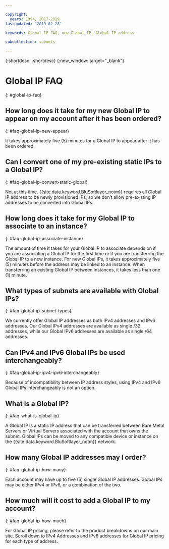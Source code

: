 ```yaml
---

copyright:
  years: 1994, 2017-2019
lastupdated: "2019-02-28"

keywords: Global IP FAQ, new Global IP, Global IP address

subcollection: subnets

---
```



{:shortdesc: .shortdesc}
{:new_window: target="_blank"}


# Global IP FAQ
{: #global-ip-faq}


## How long does it take for my new Global IP to appear on my account after it has been ordered?
{: #faq-global-ip-new-appear} 


It takes approximately five (5) minutes for a Global IP to appear after it has been ordered.


## Can I convert one of my pre-existing static IPs to a Global IP?
{: #faq-global-ip-convert-static-global} 


Not at this time. {{site.data.keyword.BluSoftlayer_notm}} requires all Global IP address to be newly provisioned IPs, so we don’t allow pre-existing IP addresses to be converted into Global IPs.


## How long does it take for my Global IP to associate to an instance?
{: #faq-global-ip-associate-instance} 


The amount of time it takes for your Global IP to associate depends on if you are associating a Global IP for the first time or if you are transferring the Global IP to a new instance. For new Global IPs, it takes approximately five (5) minutes before the address may be linked to an instance. When transferring an existing Global IP between instances, it takes less than one (1) minute.


## What types of subnets are available with Global IPs?
{: #faq-global-ip-subnet-types} 


We currently offer Global IP addresses as both IPv4 addresses and IPv6 addresses. Our Global IPv4 addresses are available as single /32 addresses, while our Global IPv6 addresses are available as single /64 addresses.


## Can IPv4 and IPv6 Global IPs be used interchangeably?
{: #faq-global-ip-ipv4-ipv6-interchangeably} 


Because of incompatibility between IP address styles, using IPv4 and IPv6 Global IPs interchangeably is not an option.


## What is a Global IP?
{: #faq-what-is-global-ip} 


A Global IP is a static IP address that can be transferred between Bare Metal Servers or Virtual Servers associated with the account that owns the subnet. Global IPs can be moved to any compatible device or instance on the {{site.data.keyword.BluSoftlayer_notm}} network.


## How many Global IP addresses may I order?
{: #faq-global-ip-how-many} 


Each account may have up to five (5) single Global IP addresses. Global IPs may be either IPv4 or IPv6, or a combination of the two.


## How much will it cost to add a Global IP to my account?
{: #faq-global-ip-how-much} 


For Global IP pricing, please refer to the product breakdowns on our main site. Scroll down to IPv4 Addresses and IPv6 addresses for Global IP pricing for each type of address.
